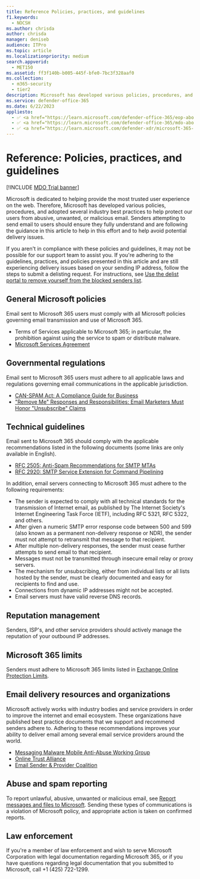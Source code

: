 ```yaml
---
title: Reference Policies, practices, and guidelines
f1.keywords: 
  - NOCSH
ms.author: chrisda
author: chrisda
manager: deniseb
audience: ITPro
ms.topic: article
ms.localizationpriority: medium
search.appverid: 
  - MET150
ms.assetid: ff3f140b-b005-445f-bfe0-7bc3f328aaf0
ms.collection: 
  - m365-security
  - tier2
description: Microsoft has developed various policies, procedures, and adopted several industry best practices to help protect our users from abusive, unwanted, or malicious email.
ms.service: defender-office-365
ms.date: 6/22/2023
appliesto:
  - ✅ <a href="https://learn.microsoft.com/defender-office-365/eop-about" target="_blank">Default email protections for cloud mailboxes</a>
  - ✅ <a href="https://learn.microsoft.com/defender-office-365/mdo-about#defender-for-office-365-plan-1-vs-plan-2-cheat-sheet" target="_blank">Microsoft Defender for Office 365 Plan 1 and Plan 2</a>
  - ✅ <a href="https://learn.microsoft.com/defender-xdr/microsoft-365-defender" target="_blank">Microsoft Defender XDR</a>
---
```


# Reference: Policies, practices, and guidelines

[!INCLUDE [MDO Trial banner](../includes/mdo-trial-banner.md)]

Microsoft is dedicated to helping provide the most trusted user experience on the web. Therefore, Microsoft has developed various policies, procedures, and adopted several industry best practices to help protect our users from abusive, unwanted, or malicious email. Senders attempting to send email to users should ensure they fully understand and are following the guidance in this article to help in this effort and to help avoid potential delivery issues.

If you aren't in compliance with these policies and guidelines, it may not be possible for our support team to assist you. If you're adhering to the guidelines, practices, and policies presented in this article and are still experiencing delivery issues based on your sending IP address, follow the steps to submit a delisting request. For instructions, see [Use the delist portal to remove yourself from the blocked senders list](external-senders-use-the-delist-portal-to-unblock-yourself.md).

## General Microsoft policies

Email sent to Microsoft 365 users must comply with all Microsoft policies governing email transmission and use of Microsoft 365.

- Terms of Services applicable to Microsoft 365; in particular, the prohibition against using the service to spam or distribute malware.
- [Microsoft Services Agreement](https://www.microsoft.com/servicesagreement/)

## Governmental regulations

Email sent to Microsoft 365 users must adhere to all applicable laws and regulations governing email communications in the applicable jurisdiction.

- [CAN-SPAM Act: A Compliance Guide for Business](https://www.ftc.gov/business-guidance/resources/can-spam-act-compliance-guide-business)
- ["Remove Me" Responses and Responsibilities: Email Marketers Must Honor "Unsubscribe" Claims](https://www.lawpublish.com/ftc-emai-marketers-unsubscribe-claims.html)

## Technical guidelines

Email sent to Microsoft 365 should comply with the applicable recommendations listed in the following documents (some links are only available in English).

- [RFC 2505: Anti-Spam Recommendations for SMTP MTAs](https://www.ietf.org/rfc/rfc2505.txt)
- [RFC 2920: SMTP Service Extension for Command Pipelining](https://www.ietf.org/rfc/rfc2920.txt)

In addition, email servers connecting to Microsoft 365 must adhere to the following requirements:

- The sender is expected to comply with all technical standards for the transmission of Internet email, as published by The Internet Society's Internet Engineering Task Force (IETF), including RFC 5321, RFC 5322, and others.
- After given a numeric SMTP error response code between 500 and 599 (also known as a permanent non-delivery response or NDR), the sender must not attempt to retransmit that message to that recipient.
- After multiple non-delivery responses, the sender must cease further attempts to send email to that recipient.
- Messages must not be transmitted through insecure email relay or proxy servers.
- The mechanism for unsubscribing, either from individual lists or all lists hosted by the sender, must be clearly documented and easy for recipients to find and use.
- Connections from dynamic IP addresses might not be accepted.
- Email servers must have valid reverse DNS records.

## Reputation management

Senders, ISP's, and other service providers should actively manage the reputation of your outbound IP addresses.

## Microsoft 365 limits

Senders must adhere to Microsoft 365 limits listed in [Exchange Online Protection Limits](/office365/servicedescriptions/exchange-online-protection-service-description/exchange-online-protection-limits).

## Email delivery resources and organizations

Microsoft actively works with industry bodies and service providers in order to improve the internet and email ecosystem. These organizations have published best practice documents that we support and recommend senders adhere to. Adhering to these recommendations improves your ability to deliver email among several email service providers around the world.

- [Messaging Malware Mobile Anti-Abuse Working Group](https://www.m3aawg.org/)
- [Online Trust Alliance](https://www.internetsociety.org/ota/)
- [Email Sender & Provider Coalition](https://www.espcoalition.org/)

## Abuse and spam reporting

To report unlawful, abusive, unwanted or malicious email, see [Report messages and files to Microsoft](submissions-report-messages-files-to-microsoft.md). Sending these types of communications is a violation of Microsoft policy, and appropriate action is taken on confirmed reports.

## Law enforcement

If you're a member of law enforcement and wish to serve Microsoft Corporation with legal documentation regarding Microsoft 365, or if you have questions regarding legal documentation that you submitted to Microsoft, call +1 (425) 722-1299.
